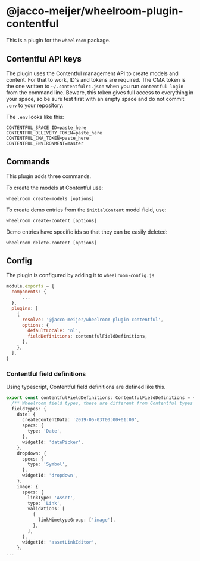 # @jacco-meijer/wheelroom-plugin-contentful

This is a plugin for the `wheelroom` package.

## Contentful API keys

The plugin uses the Contentful management API to create models and content.  For
that to work, ID's and tokens are required. The CMA token is the one written to
`~/.contentfulrc.json` when you run `contentful login` from the command line.
Beware, this token gives full access to everything in your space, so be sure
test first with an empty space and do not commit `.env` to your repository.

The `.env` looks like this:
```
CONTENTFUL_SPACE_ID=paste_here
CONTENTFUL_DELIVERY_TOKEN=paste_here
CONTENTFUL_CMA_TOKEN=paste_here
CONTENTFUL_ENVIRONMENT=master
```

## Commands

This plugin adds three commands.

To create the models at Contentful use:
```
wheelroom create-models [options]
```

To create demo entries from the `initialContent` model field, use:
```
wheelroom create-content [options]
```

Demo entries have specific ids so that they can be easily deleted:
```
wheelroom delete-content [options]
```

## Config

The plugin is configured by adding it to `wheelroom-config.js`

```javascript
module.exports = {
  components: {
      ...
  },
  plugins: [
    {
      resolve: '@jacco-meijer/wheelroom-plugin-contentful',
      options: {
        defaultLocale: 'nl',
        fieldDefinitions: contentfulFieldDefinitions,
      },
    },
  ],
}
```


### Contentful field definitions

Using typescript, Contentful field definitions are defined like this. 

```typescript
export const contentfulFieldDefinitions: ContentfulFieldDefinitions = {
  /** Wheelroom field types, these are different from Contentful types */
  fieldTypes: {
    date: {
      createContentData: '2019-06-03T00:00+01:00',
      specs: {
        type: 'Date',
      },
      widgetId: 'datePicker',
    },
    dropdown: {
      specs: {
        type: 'Symbol',
      },
      widgetId: 'dropdown',
    },
    image: {
      specs: {
        linkType: 'Asset',
        type: 'Link',
        validations: [
          {
            linkMimetypeGroup: ['image'],
          },
        ],
      },
      widgetId: 'assetLinkEditor',
    },
...
```